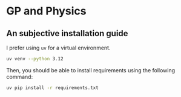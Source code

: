 # GP and Physics

## An subjective installation guide

I prefer using `uv` for a virtual environment.

```bash
uv venv --python 3.12
```

Then, you should be able to install requirements using the following command:

```bash
uv pip install -r requirements.txt
```
